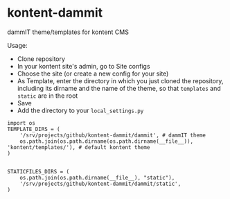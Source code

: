 kontent-dammit
==============

dammIT theme/templates for kontent CMS

Usage:

- Clone repository
- In your kontent site's admin, go to Site configs
- Choose the site (or create a new config for your site)
- As Template, enter the directory in which you just cloned the repository, including its dirname and the name of the theme, so that `templates` and `static` are in the root
- Save
- Add the directory to your `local_settings.py`

```
import os
TEMPLATE_DIRS = (
    '/srv/projects/github/kontent-dammit/dammit', # dammIT theme
    os.path.join(os.path.dirname(os.path.dirname(__file__)), 'kontent/templates/'), # default kontent theme
)


STATICFILES_DIRS = (
    os.path.join(os.path.dirname(__file__), "static"),
    '/srv/projects/github/kontent-dammit/dammit/static',
)
```
